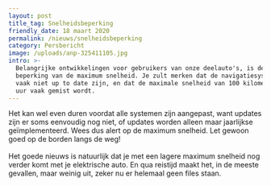 ```yaml
---
layout: post
title_tag: Snelheidsbeperking
friendly_date: 18 maart 2020
permalink: /nieuws/snelheidsbeperking
category: Persbericht
image: /uploads/anp-325411105.jpg
intro: >-
  Belangrijke ontwikkelingen voor gebruikers van onze deelauto's, is de
  beperking van de maximum snelheid. Je zult merken dat de navigatiesystemen
  vaak niet up to date zijn, en dat de maximale snelheid van 100 kilometer per
  uur vaak gemist wordt.
---
```

Het kan wel even duren voordat alle systemen zijn aangepast, want updates zijn er soms eenvoudig nog niet, of updates worden alleen maar jaarlijkse geïmplementeerd. Wees dus alert op de maximum snelheid. Let gewoon goed op de borden langs de weg!\
\
Het goede nieuws is natuurlijk dat je met een lagere maximum snelheid nog verder komt met je elektrische auto. En qua reistijd maakt het, in de meeste gevallen, maar weinig uit, zeker nu er helemaal geen files staan.